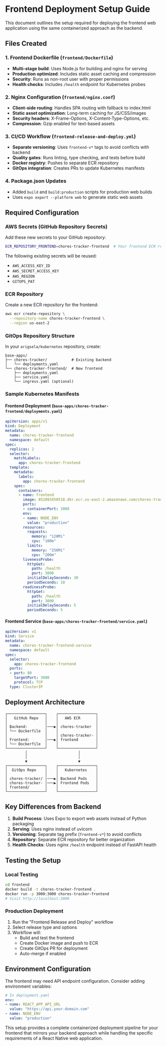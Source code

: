 # Frontend Deployment Setup Guide

This document outlines the setup required for deploying the frontend web application using the same containerized approach as the backend.

## Files Created

### 1. Frontend Dockerfile (`frontend/Dockerfile`)
- **Multi-stage build**: Uses Node.js for building and nginx for serving
- **Production optimized**: Includes static asset caching and compression
- **Security**: Runs as non-root user with proper permissions
- **Health checks**: Includes `/health` endpoint for Kubernetes probes

### 2. Nginx Configuration (`frontend/nginx.conf`)
- **Client-side routing**: Handles SPA routing with fallback to index.html
- **Static asset optimization**: Long-term caching for JS/CSS/images
- **Security headers**: X-Frame-Options, X-Content-Type-Options, etc.
- **Compression**: Gzip enabled for text-based assets

### 3. CI/CD Workflow (`frontend-release-and-deploy.yml`)
- **Separate versioning**: Uses `frontend-v*` tags to avoid conflicts with backend
- **Quality gates**: Runs linting, type checking, and tests before build
- **Docker registry**: Pushes to separate ECR repository
- **GitOps integration**: Creates PRs to update Kubernetes manifests

### 4. Package.json Updates
- Added `build` and `build:production` scripts for production web builds
- Uses `expo export --platform web` to generate static web assets

## Required Configuration

### AWS Secrets (GitHub Repository Secrets)
Add these new secrets to your GitHub repository:

```bash
ECR_REPOSITORY_FRONTEND=chores-tracker-frontend  # Your frontend ECR repo name
```

The following existing secrets will be reused:
- `AWS_ACCESS_KEY_ID`
- `AWS_SECRET_ACCESS_KEY` 
- `AWS_REGION`
- `GITOPS_PAT`

### ECR Repository
Create a new ECR repository for the frontend:

```bash
aws ecr create-repository \
  --repository-name chores-tracker-frontend \
  --region us-east-2
```

### GitOps Repository Structure
In your `arigsela/kubernetes` repository, create:

```
base-apps/
├── chores-tracker/           # Existing backend
│   └── deployments.yaml
└── chores-tracker-frontend/  # New frontend
    ├── deployments.yaml
    ├── service.yaml
    └── ingress.yaml (optional)
```

### Sample Kubernetes Manifests

#### Frontend Deployment (`base-apps/chores-tracker-frontend/deployments.yaml`)
```yaml
apiVersion: apps/v1
kind: Deployment
metadata:
  name: chores-tracker-frontend
  namespace: default
spec:
  replicas: 2
  selector:
    matchLabels:
      app: chores-tracker-frontend
  template:
    metadata:
      labels:
        app: chores-tracker-frontend
    spec:
      containers:
      - name: frontend
        image: 852893458518.dkr.ecr.us-east-2.amazonaws.com/chores-tracker-frontend:latest
        ports:
        - containerPort: 3000
        env:
        - name: NODE_ENV
          value: "production"
        resources:
          requests:
            memory: "128Mi"
            cpu: "100m"
          limits:
            memory: "256Mi"
            cpu: "200m"
        livenessProbe:
          httpGet:
            path: /health
            port: 3000
          initialDelaySeconds: 30
          periodSeconds: 10
        readinessProbe:
          httpGet:
            path: /health
            port: 3000
          initialDelaySeconds: 5
          periodSeconds: 5
```

#### Frontend Service (`base-apps/chores-tracker-frontend/service.yaml`)
```yaml
apiVersion: v1
kind: Service
metadata:
  name: chores-tracker-frontend-service
  namespace: default
spec:
  selector:
    app: chores-tracker-frontend
  ports:
  - port: 80
    targetPort: 3000
    protocol: TCP
  type: ClusterIP
```

## Deployment Architecture

```
┌─────────────────┐    ┌─────────────────┐
│   GitHub Repo   │    │   AWS ECR       │
│                 │    │                 │
│ Backend:        │───▶│ chores-tracker  │
│ └── Dockerfile  │    │                 │
│                 │    │ chores-tracker- │
│ Frontend:       │───▶│ frontend        │
│ └── Dockerfile  │    │                 │
└─────────────────┘    └─────────────────┘
         │                       │
         │                       │
         ▼                       ▼
┌─────────────────┐    ┌─────────────────┐
│  GitOps Repo    │    │   Kubernetes    │
│                 │    │                 │
│ chores-tracker/ │───▶│ Backend Pods    │
│ chores-tracker- │───▶│ Frontend Pods   │
│ frontend/       │    │                 │
└─────────────────┘    └─────────────────┘
```

## Key Differences from Backend

1. **Build Process**: Uses Expo to export web assets instead of Python packaging
2. **Serving**: Uses nginx instead of uvicorn
3. **Versioning**: Separate tag prefix (`frontend-v*`) to avoid conflicts
4. **Repository**: Separate ECR repository for better organization
5. **Health Checks**: Uses nginx `/health` endpoint instead of FastAPI health

## Testing the Setup

### Local Testing
```bash
cd frontend
docker build -t chores-tracker-frontend .
docker run -p 3000:3000 chores-tracker-frontend
# Visit http://localhost:3000
```

### Production Deployment
1. Run the "Frontend Release and Deploy" workflow
2. Select release type and options
3. Workflow will:
   - Build and test the frontend
   - Create Docker image and push to ECR
   - Create GitOps PR for deployment
   - Auto-merge if enabled

## Environment Configuration

The frontend may need API endpoint configuration. Consider adding environment variables:

```yaml
# In deployment.yaml
env:
- name: REACT_APP_API_URL
  value: "https://api.your-domain.com"
- name: NODE_ENV
  value: "production"
```

This setup provides a complete containerized deployment pipeline for your frontend that mirrors your backend approach while handling the specific requirements of a React Native web application.